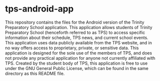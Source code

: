 # tps-android-app
This repository contains the files for the Android version of the Trinity Preparatory School application. This application allows students of Trinity Preparatory School (henceforth referred to as TPS) to access specific information about their schedule, TPS news, and current school events. This application uses data publicly available from the TPS website, and in no way offers access to proprietary, private, or sensitive data. This application is designed for the sole use of the members of TPS, and does not provide any practical application for anyone not currently affiliated with TPS. Created by the student body of TPS, this application is free to use under the GNU General Public License, which can be found in the same directory as this README file.
